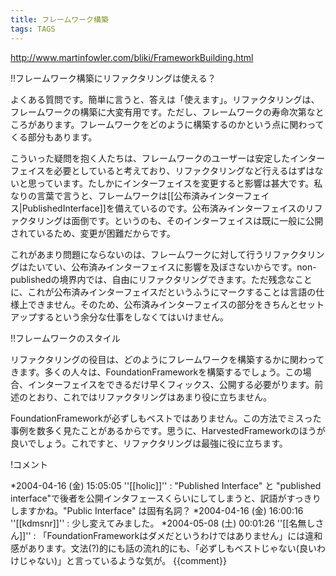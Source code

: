 ```yaml
---
title: フレームワーク構築
tags: TAGS
---
```


http://www.martinfowler.com/bliki/FrameworkBuilding.html

!!フレームワーク構築にリファクタリングは使える？

よくある質問です。簡単に言うと、答えは「使えます」。リファクタリングは、フレームワークの構築に大変有用です。ただし、フレームワークの寿命次第なところがあります。フレームワークをどのように構築するのかという点に関わってくる部分もあります。

こういった疑問を抱く人たちは、フレームワークのユーザーは安定したインターフェイスを必要としていると考えており、リファクタリングなど行えるはずはないと思っています。たしかにインターフェイスを変更すると影響は甚大です。私なりの言葉で言うと、フレームワークは[[公布済みインターフェイス|PublishedInterface]]を備えているのです。公布済みインターフェイスのリファクタリングは面倒です。というのも、そのインターフェイスは既に一般に公開されているため、変更が困難だからです。

これがあまり問題にならないのは、フレームワークに対して行うリファクタリングはたいてい、公布済みインターフェイスに影響を及ぼさないからです。non-publishedの境界内では、自由にリファクタリングできます。ただ残念なことに、これが公布済みインターフェイスだというふうにマークすることは言語の仕様上できません。そのため、公布済みインターフェイスの部分をきちんとセットアップするという余分な仕事をしなくてはいけません。

!!フレームワークのスタイル

リファクタリングの役目は、どのようにフレームワークを構築するかに関わってきます。多くの人々は、FoundationFrameworkを構築するでしょう。この場合、インターフェイスをできるだけ早くフィックス、公開する必要がります。前述のとおり、これではリファクタリングはあまり役に立ちません。

FoundationFrameworkが必ずしもベストではありません。この方法でミスった事例を数多く見たことがあるからです。思うに、HarvestedFrameworkのほうが良いでしょう。これですと、リファクタリングは最強に役に立ちます。

!コメント

*2004-04-16 (金) 15:05:05 ''[[holic]]'' : "Published Interface" と "published interface"で後者を公開インタフェースくらいにしてしまうと、訳語がすっきりしますかね。"Public Interface" は固有名詞？
*2004-04-16 (金) 16:00:16 ''[[kdmsnr]]'' : 少し変えてみました。
*2004-05-08 (土) 00:01:26 ''[[名無しさん]]'' : 「FoundationFrameworkはダメだというわけではありません」には違和感があります。文法(?)的にも話の流れ的にも、「必ずしもベストじゃない(良いわけじゃない)」と言っているような気が。
{{comment}}
